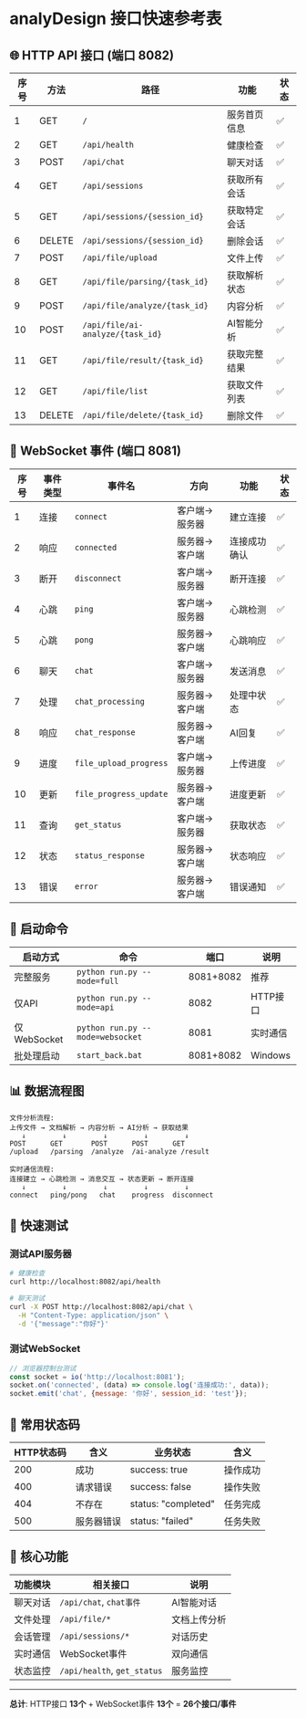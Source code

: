# analyDesign 接口快速参考表

## 🌐 HTTP API 接口 (端口 8082)

| 序号 | 方法 | 路径 | 功能 | 状态 |
|------|------|------|------|------|
| 1 | GET | `/` | 服务首页信息 | ✅ |
| 2 | GET | `/api/health` | 健康检查 | ✅ |
| 3 | POST | `/api/chat` | 聊天对话 | ✅ |
| 4 | GET | `/api/sessions` | 获取所有会话 | ✅ |
| 5 | GET | `/api/sessions/{session_id}` | 获取特定会话 | ✅ |
| 6 | DELETE | `/api/sessions/{session_id}` | 删除会话 | ✅ |
| 7 | POST | `/api/file/upload` | 文件上传 | ✅ |
| 8 | GET | `/api/file/parsing/{task_id}` | 获取解析状态 | ✅ |
| 9 | POST | `/api/file/analyze/{task_id}` | 内容分析 | ✅ |
| 10 | POST | `/api/file/ai-analyze/{task_id}` | AI智能分析 | ✅ |
| 11 | GET | `/api/file/result/{task_id}` | 获取完整结果 | ✅ |
| 12 | GET | `/api/file/list` | 获取文件列表 | ✅ |
| 13 | DELETE | `/api/file/delete/{task_id}` | 删除文件 | ✅ |

## 🔌 WebSocket 事件 (端口 8081)

| 序号 | 事件类型 | 事件名 | 方向 | 功能 | 状态 |
|------|----------|--------|------|------|------|
| 1 | 连接 | `connect` | 客户端→服务器 | 建立连接 | ✅ |
| 2 | 响应 | `connected` | 服务器→客户端 | 连接成功确认 | ✅ |
| 3 | 断开 | `disconnect` | 客户端→服务器 | 断开连接 | ✅ |
| 4 | 心跳 | `ping` | 客户端→服务器 | 心跳检测 | ✅ |
| 5 | 心跳 | `pong` | 服务器→客户端 | 心跳响应 | ✅ |
| 6 | 聊天 | `chat` | 客户端→服务器 | 发送消息 | ✅ |
| 7 | 处理 | `chat_processing` | 服务器→客户端 | 处理中状态 | ✅ |
| 8 | 响应 | `chat_response` | 服务器→客户端 | AI回复 | ✅ |
| 9 | 进度 | `file_upload_progress` | 客户端→服务器 | 上传进度 | ✅ |
| 10 | 更新 | `file_progress_update` | 服务器→客户端 | 进度更新 | ✅ |
| 11 | 查询 | `get_status` | 客户端→服务器 | 获取状态 | ✅ |
| 12 | 状态 | `status_response` | 服务器→客户端 | 状态响应 | ✅ |
| 13 | 错误 | `error` | 服务器→客户端 | 错误通知 | ✅ |

## 🚀 启动命令

| 启动方式 | 命令 | 端口 | 说明 |
|----------|------|------|------|
| 完整服务 | `python run.py --mode=full` | 8081+8082 | 推荐 |
| 仅API | `python run.py --mode=api` | 8082 | HTTP接口 |
| 仅WebSocket | `python run.py --mode=websocket` | 8081 | 实时通信 |
| 批处理启动 | `start_back.bat` | 8081+8082 | Windows |

## 📊 数据流程图

```
文件分析流程:
上传文件 → 文档解析 → 内容分析 → AI分析 → 获取结果
   ↓         ↓         ↓         ↓         ↓
POST      GET       POST      POST      GET
/upload   /parsing  /analyze  /ai-analyze /result

实时通信流程:
连接建立 → 心跳检测 → 消息交互 → 状态更新 → 断开连接
   ↓         ↓         ↓         ↓         ↓
connect   ping/pong   chat    progress  disconnect
```

## 🔧 快速测试

### 测试API服务器
```bash
# 健康检查
curl http://localhost:8082/api/health

# 聊天测试
curl -X POST http://localhost:8082/api/chat \
  -H "Content-Type: application/json" \
  -d '{"message":"你好"}'
```

### 测试WebSocket
```javascript
// 浏览器控制台测试
const socket = io('http://localhost:8081');
socket.on('connected', (data) => console.log('连接成功:', data));
socket.emit('chat', {message: '你好', session_id: 'test'});
```

## 📝 常用状态码

| HTTP状态码 | 含义 | 业务状态 | 含义 |
|------------|------|----------|------|
| 200 | 成功 | success: true | 操作成功 |
| 400 | 请求错误 | success: false | 操作失败 |
| 404 | 不存在 | status: "completed" | 任务完成 |
| 500 | 服务器错误 | status: "failed" | 任务失败 |

## 🎯 核心功能

| 功能模块 | 相关接口 | 说明 |
|----------|----------|------|
| 聊天对话 | `/api/chat`, `chat事件` | AI智能对话 |
| 文件处理 | `/api/file/*` | 文档上传分析 |
| 会话管理 | `/api/sessions/*` | 对话历史 |
| 实时通信 | WebSocket事件 | 双向通信 |
| 状态监控 | `/api/health`, `get_status` | 服务监控 |

---

**总计**: HTTP接口 **13个** + WebSocket事件 **13个** = **26个接口/事件** 